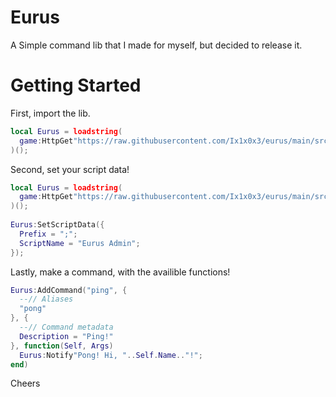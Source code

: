 # Eurus
A Simple command lib that I made for myself, but decided to release it.

# Getting Started

First, import the lib.

```lua
local Eurus = loadstring(
  game:HttpGet"https://raw.githubusercontent.com/Ix1x0x3/eurus/main/src/index.lua"
)();
```

Second, set your script data! <optional>

```lua
local Eurus = loadstring(
  game:HttpGet"https://raw.githubusercontent.com/Ix1x0x3/eurus/main/src/index.lua"
)();
  
Eurus:SetScriptData({
  Prefix = ";";
  ScriptName = "Eurus Admin";
});
```

  Lastly, make a command, with the availible functions!
  
  ```lua
  Eurus:AddCommand("ping", {
    --// Aliases
    "pong"
  }, {
    --// Command metadata
    Description = "Ping!"
  }, function(Self, Args)
    Eurus:Notify"Pong! Hi, "..Self.Name.."!";
  end)
  ```
  
 Cheers
